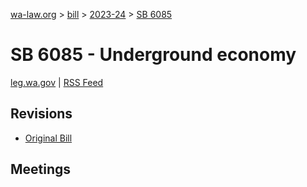 [wa-law.org](/) > [bill](/bill/) > [2023-24](/bill/2023-24/) > [SB 6085](/bill/2023-24/sb/6085/)

# SB 6085 - Underground economy
[leg.wa.gov](https://app.leg.wa.gov/billsummary?BillNumber=6085&Year=2023&Initiative=false) | [RSS Feed](./rss.xml)

## Revisions
* [Original Bill](1/)

## Meetings